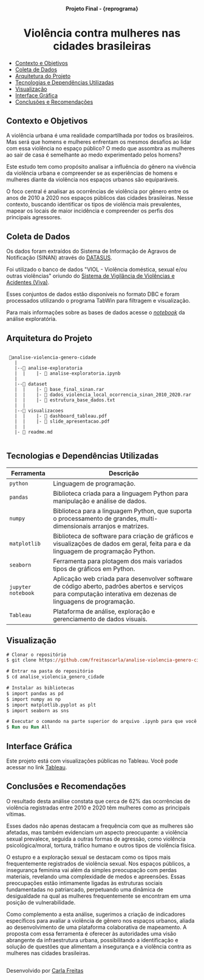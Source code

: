 #### <center> Projeto Final - {reprograma} </center>


# <center> **Violência contra mulheres nas cidades brasileiras** </center>


- [Contexto e Objetivos](#-Objetivo)
- [Coleta de Dados](#-Coleta-de-Dados)
- [Arquitetura do Projeto](#-Arquitetura-do-Projeto)
- [Tecnologias e Dependências Utilizadas](#-Tecnologias-e-Dependências-Utilizadas)
- [Visualização](#-Visualização)
- [Interface Gráfica](#-Interface-Gráfica)
- [Conclusões e Recomendações](#-Conlusões-e-Recomendações)


## Contexto e Objetivos

A violência urbana é uma realidade compartilhada por todos os brasileiros. Mas será que homens e mulheres enfrentam os mesmos desafios ao lidar com essa violência no espaço público? O medo que assombra as mulheres ao sair de casa é semelhante ao medo experimentado pelos homens?

Este estudo tem como propósito analisar a influência do gênero na vivência da violência urbana e compreender se as experiências de homens e mulheres diante da violência nos espaços urbanos são equiparáveis.

O foco central é analisar as ocorrências de violência por gênero entre os anos de 2010 a 2020 nos espaços públicos das cidades brasileiras. Nesse contexto, buscando identificar os tipos de violência mais prevalentes, mapear os locais de maior incidência e compreender os perfis dos principais agressores.


## Coleta de Dados

Os dados foram extraídos do Sistema de Informação de Agravos de Notificação (SINAN) através do [DATASUS](https://datasus.saude.gov.br/transferencia-de-arquivos/).

Foi utilizado o banco de dados "VIOL - Violência doméstica, sexual e/ou outras violências" oriundo do [Sistema de Vigilância de Violências e Acidentes (Viva)](http://www.portalsinan.saude.gov.br/violencia-interpessoal-autoprovocada). 

Esses conjuntos de dados estão disponíveis no formato DBC e foram processados utilizando o programa TabWin para filtragem e visualização.

Para mais informações sobre as bases de dados acesse o [_notebook_](https://github.com/freitascarla/analise-violencia-genero-cidade/blob/main/analise-exploratoria/analise_exploratoria.ipynb) da análise exploratória.


## Arquitetura do Projeto

```

 📁analise-violencia-genero-cidade
   |
   |--📁 analise-exploratoria
   |  |    |- 📄 analise-exploratoria.ipynb
   |
   |--📁 dataset
   |  |    |- 📄 base_final_sinan.rar
   |  |    |- 📄 dados_violencia_local_ocorrencia_sinan_2010_2020.rar
   |  |    |- 📄 estrutura_base_dados.txt
   |  |
   |--📁 visualizacoes
   |  |    |- 📄 dashboard_tableau.pdf
   |  |    |- 📄 slide_apresentacao.pdf
   |  |
   |- 📄 readme.md
   
```


## Tecnologias e Dependências Utilizadas

| Ferramenta | Descrição |
| --- | --- |
| `python` | Linguagem de programação. |
| `pandas`    | Biblioteca criada para a linguagem Python para manipulação e análise de dados.|
| `numpy`    | Biblioteca para a linguagem Python, que suporta o processamento de grandes, multi-dimensionais arranjos e matrizes. |
| `matplotlib`   | Biblioteca de software para criação de gráficos e visualizações de dados em geral, feita para e da linguagem de programação Python.|
| `seaborn`    | Ferramenta para plotagem dos mais variados tipos de gráficos em Python.|
| `jupyter notebook`| Aplicação web criada para desenvolver software de código aberto, padrões abertos e serviços para computação interativa em dezenas de linguagens de programação.|
| `Tableau`    | Plataforma de análise, exploração e gerenciamento de dados visuais.|


## Visualização

```ps
# Clonar o repositório
$ git clone https://github.com/freitascarla/analise-violencia-genero-cidade.git

# Entrar na pasta do repositório
$ cd analise_violencia_genero_cidade

# Instalar as bibliotecas
$ import pandas as pd
$ import numpy as np
$ import matplotlib.pyplot as plt
$ import seaborn as sns

# Executar o comando na parte superior do arquivo .ipynb para que você possa rodar o projeto localmente no arquivo 'analise-exploratoria.ipynb'.
$ Run ou Run All
```

## Interface Gráfica

Este projeto está com visualizações públicas no Tableau. Você pode acessar no link [Tableau](https://public.tableau.com/views/Livro1_17019033104050/Painel1?:language=pt-BR&:display_count=n&:origin=viz_share_link).


## Conclusões e Recomendações

O resultado desta análise constata que cerca de 62% das ocorrências de violência registradas entre 2010 e 2020 têm mulheres como as principais vítimas.

Esses dados não apenas destacam a frequência com que as mulheres são afetadas, mas também evidenciam um aspecto preocupante: a violência sexual prevalece, seguida a outras formas de agressão, como violência psicológica/moral, tortura, tráfico humano e outros tipos de violência física.

O estupro e a exploração sexual se destacam como os tipos mais frequentemente registrados de violência sexual. Nos espaços públicos, a insegurança feminina vai além da simples preocupação com perdas materiais, revelando uma complexidade de medos e apreensões. Essas preocupações estão intimamente ligadas às estruturas sociais fundamentadas no patriarcado, perpetuando uma dinâmica de desigualdade na qual as mulheres frequentemente se encontram em uma posição de vulnerabilidade.

Como complemento a esta análise, sugerimos a criação de indicadores específicos para avaliar a violência de gênero nos espaços urbanos, aliada ao desenvolvimento de uma plataforma colaborativa de mapeamento. A proposta com essa ferramenta é oferecer às autoridades uma visão abrangente da infraestrutura urbana, possibilitando a identificação e solução de questões que alimentam a insegurança e a violência contra as mulheres nas cidades brasileiras.



##
Desenvolvido por [Carla Freitas](https://www.linkedin.com/in/freitas-carla/)


